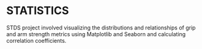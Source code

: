 # STATISTICS
STDS project involved visualizing the distributions and relationships of grip   and arm strength metrics using Matplotlib and Seaborn and calculating correlation coefficients.
